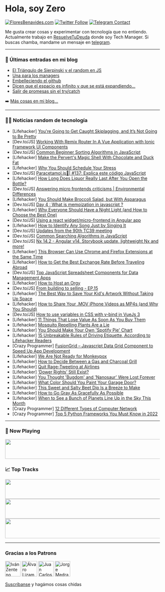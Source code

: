 # Hola, soy Zero

[![FloresBenavides.com](https://img.shields.io/website?down_message=oops&label=MiBlog&style=for-the-badge&up_message=online&url=https%3A%2F%2Ffloresbenavides.com)](https://floresbenavides.com) [![Twitter Follow](https://img.shields.io/twitter/follow/ZeroDragon?color=%231DA1F2&label=Follow&logo=twitter&logoColor=ffffff&style=for-the-badge)](https://twitter.com/zerodragon) [![Telegram Contact](https://img.shields.io/badge/escr%C3%ADbeme-ZeroDragon-%2326A5E4?style=for-the-badge&logo=telegram)](https://t.me/zerodragon)

Me gusta crear cosas y experimentar con tecnología que no entiendo.
Actualmente trabajo en [ResuelveTuDeuda](http://github.com/resuelve) donde soy Tech Manager.
Si buscas chamba, mandame un mensaje en [telegram](https://t.me/zerodragon).

---

### 📕 Últimas entradas en mi blog
<!-- BLOG-POST-LIST:START -->
- [El Triángulo de Sierpinski y el random en JS](https://floresbenavides.com/el-triangulo-de-sierpinski-y-el-random-en-js/)
- [Una para los managers](https://floresbenavides.com/una-para-los-managers/)
- [Embelleciendo el github](https://floresbenavides.com/embelleciendo-el-github/)
- [Dicen que el espacio es infinito y que se está expandiendo…](https://floresbenavides.com/dicen-que-el-espacio-es-infinito-y-que-se-esta-expandiendo/)
- [Salir de promesas sin el try/catch](https://floresbenavides.com/salir-de-promesas-sin-el-try-catch/)
<!-- BLOG-POST-LIST:END -->

➡️ [Más cosas en mi blog...](https://floresbenavides.com)

---

### 👨‍💻 Noticias random de tecnología
<!-- TECH-POSTS:START -->
- [Lifehacker] [You&#39;re Going to Get Caught Skiplagging, and It’s Not Going to Be Pretty](https://lifehacker.com/youre-going-to-get-caught-skiplagging-and-it-s-not-goi-1849041104)
- [Dev.to/JS] [Working With Remix Router In A Vue Application with Ionic Framework UI Components](https://dev.to/aaronksaunders/working-with-remix-router-in-a-vue-application-with-ionic-framework-ui-components-1o5m)
- [Dev.to/JS] [Common Beginner Sorting Algorithms in JavaScript](https://dev.to/hannahglazier/common-beginner-sorting-algorithms-in-javascript-4mid)
- [Lifehacker] [Make the Pervert&#39;s Magic Shell With Chocolate and Duck Fat](https://lifehacker.com/make-the-perverts-magic-shell-with-chocolate-and-duck-f-1849041657)
- [Lifehacker] [Why You Should Schedule Your Stress](https://lifehacker.com/why-you-should-schedule-your-stress-1849040319)
- [Dev.to/JS] [Paracetamol.js💊| #137: Explica este código JavaScript](https://dev.to/duxtech/paracetamoljs-137-explica-este-codigo-javascript-2k01)
- [Lifehacker] [How Long Does Liquor Really Last After You Open the Bottle?](https://lifehacker.com/how-long-does-liquor-really-last-after-you-open-the-bot-1849040293)
- [Dev.to/JS] [Answering micro frontends criticisms | Environmental Differences](https://dev.to/richkurtzman/answering-micro-frontends-criticisms-environmental-differences-2ale)
- [Lifehacker] [You Should Make Broccoli Salad, but With Asparagus](https://lifehacker.com/you-should-make-broccoli-salad-but-with-asparagus-1849036832)
- [Dev.to/JS] [Day 4 : What is memoization in javascript ?](https://dev.to/leo1612d/day-4-what-is-memoization-in-javascript--2ie3)
- [Lifehacker] [Why Everyone Should Have a Night Light &lpar;and How to Choose the Best One&rpar;](https://lifehacker.com/why-everyone-should-have-a-night-light-and-how-to-choo-1849039622)
- [Dev.to/JS] [Using a react widget/micro-frontend in Angular app](https://dev.to/anwaradil/using-a-react-widgetmicro-frontend-in-angular-app-3afj)
- [Lifehacker] [How to Identify Any Song Just by Singing It](https://lifehacker.com/how-to-identify-any-song-just-by-singing-it-1849039953)
- [Dev.to/JS] [Updates from the 90th TC39 meeting](https://dev.to/hemanth/updates-from-the-90th-tc39-meeting-1789)
- [Dev.to/JS] [Common Searching Algorithms in JavaScript](https://dev.to/hannahglazier/common-searching-algorithms-in-javascript-207e)
- [Dev.to/JS] [Nx 14.2 - Angular v14, Storybook update, lightweight Nx and more!](https://dev.to/nx/nx-142-angular-v14-storybook-update-lightweight-nx-and-more-c5p)
- [Lifehacker] [This Browser Can Use Chrome and Firefox Extensions at the Same Time](https://lifehacker.com/this-browser-can-use-chrome-and-firefox-extensions-at-t-1849038809)
- [Lifehacker] [How to Get the Best Exchange Rate Before Traveling Abroad](https://lifehacker.com/how-to-get-the-best-exchange-rate-before-traveling-abro-1849035823)
- [Dev.to/JS] [Top JavaScript Spreadsheet Components for Data Management Apps](https://dev.to/plazarev/top-javascript-spreadsheet-components-for-data-management-apps-2ek0)
- [Lifehacker] [How to Host an Orgy](https://lifehacker.com/how-to-host-an-orgy-1849029735)
- [Dev.to/JS] [From building to selling - EP.15](https://dev.to/twankrui/from-building-to-selling-ep15-1cg2)
- [Lifehacker] [The Best Way to Save Your Kid&#39;s Artwork Without Taking Up Space](https://lifehacker.com/the-best-way-to-save-your-kids-artwork-without-taking-u-1849036306)
- [Lifehacker] [How to Share Your .MOV iPhone Videos as MP4s &lpar;and Why You Should&rpar;](https://lifehacker.com/how-to-share-your-mov-iphone-videos-as-mp4s-and-why-y-1849038670)
- [Dev.to/JS] [How to use variables in CSS with v-bind in VueJs 3](https://dev.to/zelig880/how-to-use-variables-in-css-with-v-bind-in-vuejs-3-802)
- [Lifehacker] [11 Things That Lose Value As Soon As You Buy Them](https://lifehacker.com/11-things-that-lose-value-as-soon-as-you-buy-them-1849036728)
- [Lifehacker] [Mosquito Repelling Plants Are a Lie](https://lifehacker.com/mosquito-repelling-plants-are-a-lie-1849036607)
- [Lifehacker] [You Should Make Your Own &#39;Spotify Pie&#39; Chart](https://lifehacker.com/you-should-make-your-own-spotify-pie-chart-1849035508)
- [Lifehacker] [15 Unbreakable Rules of Driving Etiquette, According to Lifehacker Readers](https://lifehacker.com/15-unbreakable-rules-of-driving-etiquette-according-to-1849036345)
- [Crazy Programmer] [FusionGrid – Javascript Data Grid Component to Speed Up App Development](https://www.thecrazyprogrammer.com/2022/06/fusiongrid.html)
- [Lifehacker] [We Are Not Ready for Monkeypox](https://lifehacker.com/we-are-not-ready-for-monkeypox-1849035126)
- [Lifehacker] [How to Decide Between a Gas and Charcoal Grill](https://lifehacker.com/how-to-decide-between-a-gas-and-charcoal-grill-1849031298)
- [Lifehacker] [Quit Rage-Tweeting at Airlines](https://lifehacker.com/quit-rage-tweeting-at-airlines-1849035151)
- [Lifehacker] [‘Dower Rights’ Still Exist?](https://lifehacker.com/dower-rights-still-exist-1849034668)
- [Lifehacker] [You Thought &#39;Bugdom&#39; and &#39;Nanosaur&#39; Were Lost Forever](https://lifehacker.com/you-thought-bugdom-and-nanosaur-were-lost-forever-1849034468)
- [Lifehacker] [What Color Should You Paint Your Garage Door?](https://lifehacker.com/what-color-should-you-paint-your-garage-door-1849034637)
- [Lifehacker] [This Sweet and Salty Beet Dip Is a Breeze to Make](https://lifehacker.com/this-sweet-and-salty-beet-dip-is-a-breeze-to-make-1849034941)
- [Lifehacker] [How to Go Gray As Gracefully As Possible](https://lifehacker.com/how-to-go-gray-as-gracefully-as-possible-1849034710)
- [Lifehacker] [When to See a Bunch of Planets Line Up in the Sky This Month](https://lifehacker.com/when-to-see-a-bunch-of-planets-line-up-in-the-sky-this-1849034247)
- [Crazy Programmer] [12 Different Types of Computer Network](https://www.thecrazyprogrammer.com/2022/06/types-of-computer-network.html)
- [Crazy Programmer] [Top 5 Python Frameworks You Must Know in 2022](https://www.thecrazyprogrammer.com/2022/06/top-5-python-frameworks-you-must-know-in-2022.html)<!-- TECH-POSTS:END -->

---

### 🎵 Now Playing
<a href="https://spotify-now-playing-dun.vercel.app/now-playing?open"><img src="https://spotify-now-playing-dun.vercel.app/now-playing" width="540" height="64"></a>

### 📈 Top Tracks
<a href="https://spotify-now-playing-dun.vercel.app/top-tracks?i=1&open"><img src="https://spotify-now-playing-dun.vercel.app/top-tracks?i=1" width="540" height="64"></a>
<a href="https://spotify-now-playing-dun.vercel.app/top-tracks?i=2&open"><img src="https://spotify-now-playing-dun.vercel.app/top-tracks?i=2" width="540" height="64"></a>
<a href="https://spotify-now-playing-dun.vercel.app/top-tracks?i=3&open"><img src="https://spotify-now-playing-dun.vercel.app/top-tracks?i=3" width="540" height="64"></a>

---

### Gracias a los Patrons
[<img src="https://avatars.githubusercontent.com/u/243380?v=4" alt="Iván Zenteno" width="50px">](https://github.com/k001) [<img src="https://avatars.githubusercontent.com/u/19955639?v=4" alt="Álvaro Lizama" width="50px">](https://github.com/alvarolizama) [<img src="https://avatars.githubusercontent.com/u/2718753?v=4" alt="Juan Carlos Ruiz" width="50px">](https://github.com/JuanCrg90) [<img src="https://avatars.githubusercontent.com/u/37025?v=4" alt="Jorge Medrano" width="50px">](https://github.com/h1pp1e) 

[Suscríbanse](https://www.patreon.com/zerodragon) y hagámos cosas chidas
